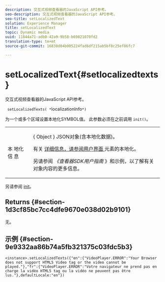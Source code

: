 ```yaml
---
description: 交互式视频查看器的JavaScript API参考。
seo-description: 交互式视频查看器的JavaScript API参考。
seo-title: setLocalizedText
solution: Experience Manager
title: setLocalizedText
topic: Dynamic media
uuid: 11844a71-adb0-42a9-9b58-b69821070fd2
translation-type: tm+mt
source-git-commit: 16838d04b005224fad6df215ab5bf8c25ef86fc7

---
```



# setLocalizedText{#setlocalizedtexts}

交互式视频查看器的JavaScript API参考。

` setLocalizedTexts( *`localizationInfo`*)`

为一个或多个区域设置本地化SYMBOL值。 此参数必须在之前调用 `init()`。

<table id="table_896DFF34A68A403DB93A6D597461A573"> 
 <tbody> 
  <tr> 
   <td colname="col1"> <p> <span class="codeph"> 本 <span class="varname"> 地化信 </span> 息 </span> </p> </td> 
   <td colname="col2"> <p> { <span class="codeph"> Object </span>} JSON对象(含本地化数据)。 </p> <p>有关 <a href="../../../c-html5-aem-asset-viewers/c-html5-aem-int-video/c-html5-aem-int-video-viewer-localization.md#concept-cbfc39344c494eb7b9f6a272cff0cc74" format="dita" scope="local"> 详细信息，请参阅用户界面 </a> 元素的本地化。 </p> <p>另请参阅 <i>《查看器SDK用户指南</i> 》和示例，以了解有关对象内容的更多信息。 </p> </td> 
  </tr> 
 </tbody> 
</table>

另请参阅 [init](../../../c-html5-aem-asset-viewers/c-html5-aem-int-video/c-html5-aem-int-video-javascriptapiref/r-html5-aem-int-video-javascriptapiref-init.md#reference-aee94dd92a28410784f7a1792e28683b)。

## Returns {#section-1d3cf85bc7cc4dfe9670e038d02b9101}

无。

## 示例 {#section-9e9332aa86b74a5fb321375c03fdc5b3}

```
<instance>.setLocalizedTexts({"en":{"VideoPlayer.ERROR":"Your Browser does not support HTML5 Video tag or the video cannot be played."},"fr":{"VideoPlayer.ERROR":"Votre navigateur ne prend pas en charge la vidéo HTML5 tag ou la vidéo ne peuvent pas être lus."},defaultLocale:"en"})
```

